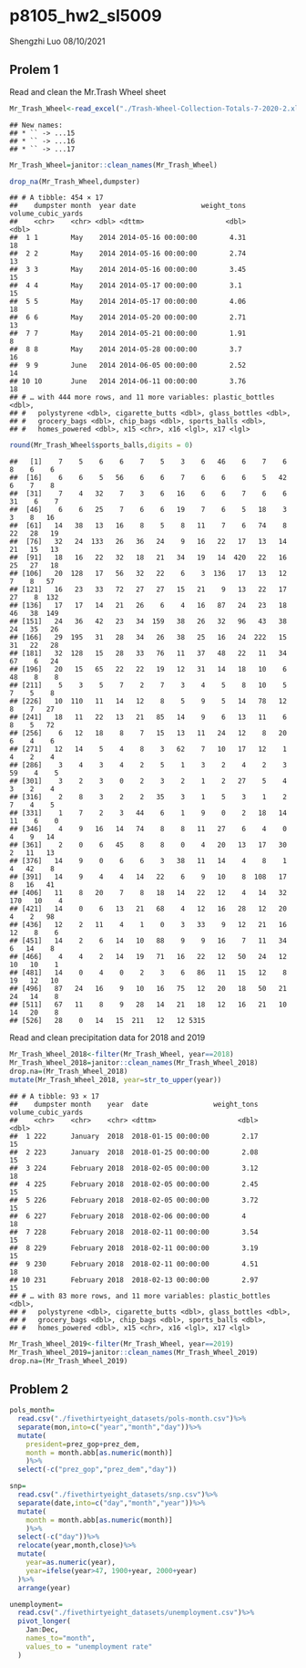p8105\_hw2\_sl5009
================
Shengzhi Luo
08/10/2021

## Prolem 1

Read and clean the Mr.Trash Wheel sheet

``` r
Mr_Trash_Wheel<-read_excel("./Trash-Wheel-Collection-Totals-7-2020-2.xlsx")
```

    ## New names:
    ## * `` -> ...15
    ## * `` -> ...16
    ## * `` -> ...17

``` r
Mr_Trash_Wheel=janitor::clean_names(Mr_Trash_Wheel)
```

``` r
drop_na(Mr_Trash_Wheel,dumpster)
```

    ## # A tibble: 454 × 17
    ##    dumpster month  year date                weight_tons volume_cubic_yards
    ##    <chr>    <chr> <dbl> <dttm>                    <dbl>              <dbl>
    ##  1 1        May    2014 2014-05-16 00:00:00        4.31                 18
    ##  2 2        May    2014 2014-05-16 00:00:00        2.74                 13
    ##  3 3        May    2014 2014-05-16 00:00:00        3.45                 15
    ##  4 4        May    2014 2014-05-17 00:00:00        3.1                  15
    ##  5 5        May    2014 2014-05-17 00:00:00        4.06                 18
    ##  6 6        May    2014 2014-05-20 00:00:00        2.71                 13
    ##  7 7        May    2014 2014-05-21 00:00:00        1.91                  8
    ##  8 8        May    2014 2014-05-28 00:00:00        3.7                  16
    ##  9 9        June   2014 2014-06-05 00:00:00        2.52                 14
    ## 10 10       June   2014 2014-06-11 00:00:00        3.76                 18
    ## # … with 444 more rows, and 11 more variables: plastic_bottles <dbl>,
    ## #   polystyrene <dbl>, cigarette_butts <dbl>, glass_bottles <dbl>,
    ## #   grocery_bags <dbl>, chip_bags <dbl>, sports_balls <dbl>,
    ## #   homes_powered <dbl>, x15 <chr>, x16 <lgl>, x17 <lgl>

``` r
round(Mr_Trash_Wheel$sports_balls,digits = 0)
```

    ##   [1]    7    5    6    6    7    5    3    6   46    6    7    6    8    6    6
    ##  [16]    6    6    5   56    6    6    7    6    6    6    5   42    6    7    8
    ##  [31]    7    4   32    7    3    6   16    6    6    7    6    6   31    6    7
    ##  [46]    6    6   25    7    6    6   19    7    6    5   18    3    3    8   16
    ##  [61]   14   38   13   16    8    5    8   11    7    6   74    8   22   28   19
    ##  [76]   32   24  133   26   36   24    9   16   22   17   13   14   21   15   13
    ##  [91]   18   16   22   32   18   21   34   19   14  420   22   16   25   27   18
    ## [106]   20  128   17   56   32   22    6    3  136   17   13   12    7    8   57
    ## [121]   16   23   33   72   27   27   15   21    9   13   22   17   27    8  132
    ## [136]   17   17   14   21   26    6    4   16   87   24   23   18   46   38  149
    ## [151]   24   36   42   23   34  159   38   26   32   96   43   38   24   35   26
    ## [166]   29  195   31   28   34   26   38   25   16   24  222   15   31   22   28
    ## [181]   32  128   15   28   33   76   11   37   48   22   11   34   67    6   24
    ## [196]   20   15   65   22   22   19   12   31   14   18   10    6   48    8    8
    ## [211]    5    3    5    7    2    7    3    4    5    8   10    5    7    5    8
    ## [226]   10  110   11   14   12    8    5    9    5   14   78   12    8    7   27
    ## [241]   18   11   22   13   21   85   14    9    6   13   11    6    8    5   72
    ## [256]    6   12   18    8    7   15   13   11   24   12    8   20    6    4    6
    ## [271]   12   14    5    4    8    3   62    7   10   17   12    1    4    2    4
    ## [286]    3    4    3    4    2    5    1    3    2    4    2    3   59    4    5
    ## [301]    3    2    3    0    2    3    2    1    2   27    5    4    3    2    4
    ## [316]    2    8    3    2    2   35    3    1    5    3    1    2    7    4    5
    ## [331]    1    7    2    3   44    6    1    9    0    2   18   14   11    6    0
    ## [346]    4    9   16   14   74    8    8   11   27    6    4    0    4    9   14
    ## [361]    2    0    6   45    8    8    0    4   20   13   17   30    2   11   13
    ## [376]   14    9    0    6    6    3   38   11   14    4    8    1    4   42    8
    ## [391]   14    9    4    4   14   22    6    9   10    8  108   17    8   16   41
    ## [406]   11    8   20    7    8   18   14   22   12    4   14   32  170   10    4
    ## [421]   14    0    6   13   21   68    4   12   16   28   12   20    4    2   98
    ## [436]   12    2   11    4    1    0    3   33    9   12   21   16   12    8    6
    ## [451]   14    2    6   14   10   88    9    9   16    7   11   34    6   14    8
    ## [466]    4    4    2   14   19   71   16   22   12   50   24   12   10   10    1
    ## [481]   14    0    4    0    2    3    6   86   11   15   12    8   19   12   10
    ## [496]   87   24   16    9   10   16   75   12   20   18   50   21   24   14    8
    ## [511]   67   11    8    9   28   14   21   18   12   16   21   10   14   20    8
    ## [526]   28    0   14   15  211   12   12 5315

Read and clean precipitation data for 2018 and 2019

``` r
Mr_Trash_Wheel_2018<-filter(Mr_Trash_Wheel, year==2018)
Mr_Trash_Wheel_2018=janitor::clean_names(Mr_Trash_Wheel_2018)
drop.na=(Mr_Trash_Wheel_2018)
mutate(Mr_Trash_Wheel_2018, year=str_to_upper(year))
```

    ## # A tibble: 93 × 17
    ##    dumpster month    year  date                weight_tons volume_cubic_yards
    ##    <chr>    <chr>    <chr> <dttm>                    <dbl>              <dbl>
    ##  1 222      January  2018  2018-01-15 00:00:00        2.17                 15
    ##  2 223      January  2018  2018-01-25 00:00:00        2.08                 15
    ##  3 224      February 2018  2018-02-05 00:00:00        3.12                 18
    ##  4 225      February 2018  2018-02-05 00:00:00        2.45                 15
    ##  5 226      February 2018  2018-02-05 00:00:00        3.72                 15
    ##  6 227      February 2018  2018-02-06 00:00:00        4                    18
    ##  7 228      February 2018  2018-02-11 00:00:00        3.54                 15
    ##  8 229      February 2018  2018-02-11 00:00:00        3.19                 15
    ##  9 230      February 2018  2018-02-11 00:00:00        4.51                 18
    ## 10 231      February 2018  2018-02-13 00:00:00        2.97                 15
    ## # … with 83 more rows, and 11 more variables: plastic_bottles <dbl>,
    ## #   polystyrene <dbl>, cigarette_butts <dbl>, glass_bottles <dbl>,
    ## #   grocery_bags <dbl>, chip_bags <dbl>, sports_balls <dbl>,
    ## #   homes_powered <dbl>, x15 <chr>, x16 <lgl>, x17 <lgl>

``` r
Mr_Trash_Wheel_2019<-filter(Mr_Trash_Wheel, year==2019)
Mr_Trash_Wheel_2019=janitor::clean_names(Mr_Trash_Wheel_2019)
drop.na=(Mr_Trash_Wheel_2019)
```

## Problem 2

``` r
pols_month=
  read.csv("./fivethirtyeight_datasets/pols-month.csv")%>%
  separate(mon,into=c("year","month","day"))%>%
  mutate(
    president=prez_gop+prez_dem,
    month = month.abb[as.numeric(month)]
    )%>%
  select(-c("prez_gop","prez_dem","day"))
```

``` r
snp=
  read.csv("./fivethirtyeight_datasets/snp.csv")%>%
  separate(date,into=c("day","month","year"))%>%
  mutate(
    month = month.abb[as.numeric(month)]
    )%>%
  select(-c("day"))%>%
  relocate(year,month,close)%>%
  mutate(
    year=as.numeric(year),
    year=ifelse(year>47, 1900+year, 2000+year)
  )%>%
  arrange(year)
```

``` r
unemployment=
  read.csv("./fivethirtyeight_datasets/unemployment.csv")%>%
  pivot_longer(
    Jan:Dec,
    names_to="month",
    values_to = "unemployment rate"
  )
```
